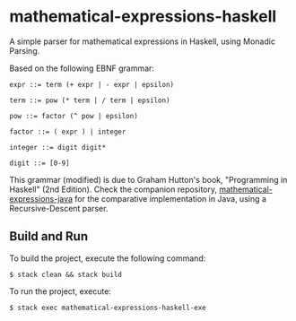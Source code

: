 # mathematical-expressions-haskell

A simple parser for mathematical expressions in Haskell, using Monadic Parsing.

Based on the following EBNF grammar:

```
expr ::= term (+ expr | - expr | epsilon)

term ::= pow (* term | / term | epsilon)

pow ::= factor (^ pow | epsilon)

factor ::= ( expr ) | integer

integer ::= digit digit*

digit ::= [0-9]
```

This grammar (modified) is due to Graham Hutton's book, "Programming in Haskell" (2nd Edition). Check the companion repository, [mathematical-expressions-java](https://github.com/timmyjose-projects/mathematical-expressions-java) for the comparative implementation in Java, using a Recursive-Descent parser.

## Build and Run

To build the project, execute the following command:

```
$ stack clean && stack build

```

To run the project, execute:

```
$ stack exec mathematical-expressions-haskell-exe

```

